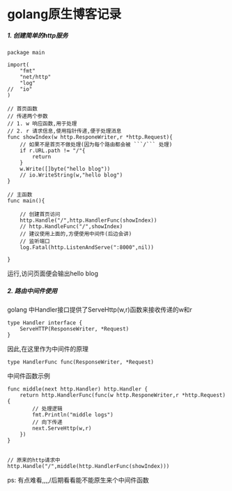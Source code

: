 # golang原生博客记录

##### 1. 创建简单的http服务

	package main

	import(
		"fmt"
		"net/http"
		"log"
	// 	"io"
	)

	// 首页函数
	// 传递两个参数
	// 1. w 响应函数,用于处理
	// 2. r 请求信息,使用指针传递,便于处理消息
	func showIndex(w http.ResponeWriter,r *http.Request){
	    // 如果不是首页不做处理(因为每个路由都会被 ```/``` 处理)
	    if r.URL.path != "/"{
	        return
	    }
		w.Write([]byte("hello blog"))
		// io.WriteString(w,"hello blog")
	}

	// 主函数
	func main(){
		
		// 创建首页访问
		http.Handle("/",http.HandlerFunc(showIndex))
		// http.HandleFunc("/",showIndex)
		// 建议使用上面的,方便使用中间件(后边会讲)
		// 监听端口
		log.Fatal(http.ListenAndServe(":8000",nil))
	
	}

运行,访问页面便会输出hello blog

##### 2. 路由中间件使用

golang 中Handler接口提供了ServeHttp(w,r)函数来接收传递的w和r

    type Handler interface {
        ServeHTTP(ResponseWriter, *Request)
    }

因此,在这里作为中间件的原理

    type HandlerFunc func(ResponseWriter, *Request)

中间件函数示例

    func middle(next http.Handler) http.Handler {
        return http.HandlerFunc(func(w http.ResponeWriter,r *http.Request){
            // 处理逻辑
            fmt.Println("middle logs")
            // 向下传递
            next.ServeHttp(w,r)
        })
    }


    // 原来的http请求中
    http.Handle("/",middle(http.HandlerFunc(showIndex)))

ps: 有点难看,,,,/后期看看能不能原生来个中间件函数
